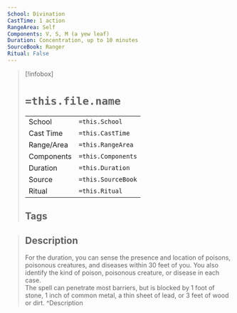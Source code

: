 ```yaml
---
School: Divination
CastTime: 1 action
RangeArea: Self
Components: V, S, M (a yew leaf)
Duration: Concentration, up to 10 minutes
SourceBook: Ranger
Ritual: False
---
```

> [!infobox]
>
> # `=this.file.name`
> |            |                    |
> | ---------- | ------------------ |
> | School     | `=this.School`     |
> | Cast Time  | `=this.CastTime`   |
> | Range/Area | `=this.RangeArea`  |
> | Components | `=this.Components` |
> | Duration   | `=this.Duration`   |
> | Source     | `=this.SourceBook` |
> | Ritual     | `=this.Ritual`     |
>## Tags
>

> ## Description
> For the duration, you can sense the presence and location of poisons, poisonous creatures, and diseases within 30 feet of you. You also identify the kind of poison, poisonous creature, or disease in each case.<br> The spell can penetrate most barriers, but is blocked by 1 foot of stone, 1 inch of common metal, a thin sheet of lead, or 3 feet of wood or dirt. 
> ^Description